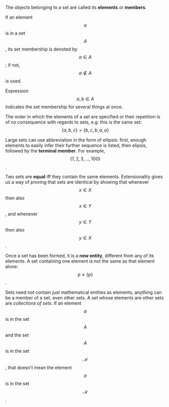 The objects belonging to a set are called its __elements__ or __members__.

If an element $$a$$ is in a set $$A$$, its set membership is denoted by $$a \in A$$; if not, $$a \notin A$$ is used.

Expression $$a,b \in A$$ indicates the set membership for several things at once.

The order in which the elements of a set are specified or their repetition is of no consequence with regards to sets, e.g. this is the same set: $$\{a,b,c\}=\{b,c,b,a,a\}$$

Large sets can use abbreviation in the form of ellipsis: first, enough elements to easily infer their further sequence is listed, then elipsis, followed by the __terminal member__. For example, $$\{1,2,3,...,100\}$$.

Two sets are **equal** iff they contain the same elements. Extensionality gives us a way of proving that sets are identical by showing that whenever $$x\in X$$ then also $$x\in Y$$, and whenever $$y\in Y$$ then also $$y\in X$$.

Once a set has been formed, it is a __new entity__, different from any of its elements. A set containing one element is not the same as that element alone: $$p \neq \{p\}$$.

Sets need not contain just mathematical entities as elements, anything can be a member of a set, even other sets. A set whose elements are other sets are _collections of sets_. If an element $$a$$ is in the set $$A$$ and the set $$A$$ is in the set $$\mathscr{M}$$, that doesn't mean the element $$a$$ is in the set $$\mathscr{M}$$.
